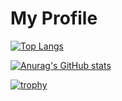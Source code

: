 # My Profile

[![Top Langs](https://github-readme-stats.vercel.app/api/top-langs/?username=tomoya-megane&theme=onedark)](https://github.com/anuraghazra/github-readme-stats)  

[![Anurag's GitHub stats](https://github-readme-stats.vercel.app/api?username=tomoya-megane&theme=onedark&show_icons=true)](https://github.com/anuraghazra/github-readme-stats)  

[![trophy](https://github-profile-trophy.vercel.app/?username=tomoya-megane&theme=onedark&column=4)](https://github.com/ryo-ma/github-profile-trophy)  
